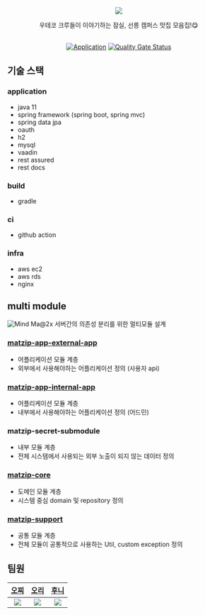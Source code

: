 <p align="center">
    <img src="https://socialify.git.ci/The-Fellowship-of-the-matzip/mat.zip-back/image?description=1&logo=https%3A%2F%2Favatars.githubusercontent.com%2Fu%2F103999400%3Fs%3D200%26v%3D4&stargazers=1&theme=Dark">
</p>


<div align="center">
우테코 크루들이 이야기하는 잠실, 선릉 캠퍼스 맛집 모음집!😋
</div>
<br>
<div align="center">

[![Application](http://img.shields.io/badge/Application-blue?style=flat-square&logo=googlechrome&logoColor=white&link=https://https://gongcheck.day//)](https://matzip.today) [![Quality Gate Status](https://sonarcloud.io/api/project_badges/measure?project=The-Fellowship-of-the-matzip_mat.zip-back&metric=alert_status)](https://sonarcloud.io/summary/new_code?id=The-Fellowship-of-the-matzip_mat.zip-back)

</div>

## 기술 스택
### application
- java 11
- spring framework (spring boot, spring mvc)
- spring data jpa
- oauth
- h2
- mysql
- vaadin
- rest assured
- rest docs

### build
- gradle

### ci
- github action

### infra
- aws ec2
- aws rds
- nginx

## multi module
![Mind Ma@2x](https://user-images.githubusercontent.com/69106910/192093358-9078672e-09ee-4368-a42f-76f43c81b53a.png)
서버간의 의존성 분리를 위한 멀티모듈 설계

### [matzip-app-external-app](https://github.com/The-Fellowship-of-the-matzip/mat.zip-back/tree/main/matzip-app-external-api)
- 어플리케이션 모듈 계층
- 외부에서 사용해야하는 어플리케이션 정의 (사용자 api)

### [matzip-app-internal-app](https://github.com/The-Fellowship-of-the-matzip/mat.zip-back/tree/main/matzip-app-internal-api)
- 어플리케이션 모듈 계층
- 내부에서 사용해야하는 어플리케이션 정의 (어드민)

### matzip-secret-submodule
- 내부 모듈 계층
- 전체 시스템에서 사용되는 외부 노출이 되지 않는 데이터 정의

### [matzip-core](https://github.com/The-Fellowship-of-the-matzip/mat.zip-back/tree/main/matzip-core)
- 도메인 모듈 계층
- 시스템 중심 domain 및 repository 정의

### [matzip-support](https://github.com/The-Fellowship-of-the-matzip/mat.zip-back/tree/main/matzip-support)
- 공통 모듈 계층
- 전체 모듈이 공통적으로 사용하는 Util, custom exception 정의

## 팀원
| [오찌](https://github.com/Ohzzi) | [오리](https://github.com/jinyoungchoi95) | [후니](https://github.com/jayjaehunchoi) |
| :-: | :-: | :-: |
| ![](https://github.com/Ohzzi.png?size=200) | ![](https://github.com/jinyoungchoi95.png?size=200) | ![](https://github.com/jayjaehunchoi.png?size=200) |
